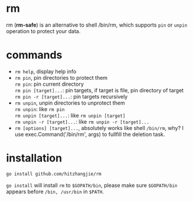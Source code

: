 # rm
rm (**rm-safe**) is an alternative to shell /bin/rm, which supports `pin` or `unpin` operation to protect your data.

# commands

- `rm help`, display help info
- `rm pin`, pin directories to protect them   
    `rm pin`: pin current directory   
    `rm pin [target]...`: pin targets, if target is file, pin directory of target  
    `rm pin -r [target]...`: pin targets recursively
- `rm unpin`, unpin directories to unprotect them  
    `rm unpin`: like `rm pin`  
    `rm unpin [target]...`: like `rm unpin [target]`  
    `rm unpin -r [target]...`: like `rm unpin -r [target]...`
- `rm [options] [target]...`, absolutely works like shell `/bin/rm`, why? I use exec.Command('/bin/rm', args) to fullfill the deletion task.

# installation

```bash
go install github.com/hitzhangjie/rm
```

`go install` will install `rm` to `$GOPATH/bin`, please make sure `$GOPATH/bin` appears before `/bin, /usr/bin` in `$PATH`.


